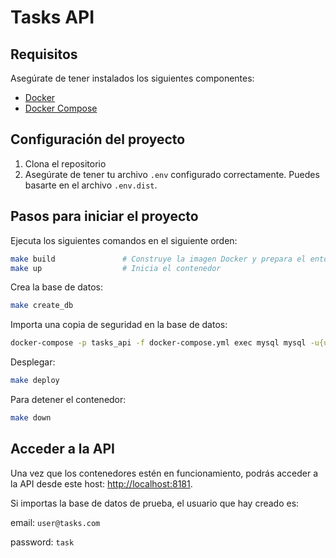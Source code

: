 
# Tasks API

## Requisitos

Asegúrate de tener instalados los siguientes componentes:

- [Docker](https://www.docker.com/get-started)
- [Docker Compose](https://docs.docker.com/compose/install/)

## Configuración del proyecto

1. Clona el repositorio
2. Asegúrate de tener tu archivo `.env` configurado correctamente. Puedes basarte en el archivo `.env.dist`.

## Pasos para iniciar el proyecto

Ejecuta los siguientes comandos en el siguiente orden:

```bash
make build               # Construye la imagen Docker y prepara el entorno
make up                  # Inicia el contenedor
```

Crea la base de datos:

```bash
make create_db
```

Importa una copia de seguridad en la base de datos:

```bash
docker-compose -p tasks_api -f docker-compose.yml exec mysql mysql -u{user_name} -p{user_password} {db_name} > {backup_filename}.sql
```

Desplegar:

```bash
make deploy
```

Para detener el contenedor:
  ```bash
  make down
  ```

## Acceder a la API

Una vez que los contenedores estén en funcionamiento, podrás acceder a la API desde este host: [http://localhost:8181](http://localhost:8181).

Si importas la base de datos de prueba, el usuario que hay creado es:

email: ``user@tasks.com``

password: ``task``



